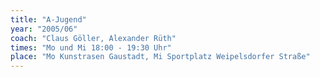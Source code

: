```yaml
---
title: "A-Jugend"
year: "2005/06"
coach: "Claus Göller, Alexander Rüth"
times: "Mo und Mi 18:00 - 19:30 Uhr"
place: "Mo Kunstrasen Gaustadt, Mi Sportplatz Weipelsdorfer Straße"
---
```


